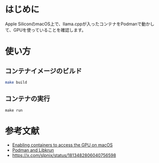 # はじめに

Apple SiliconのmacOS上で、llama.cppが入ったコンテナをPodmanで動かして、GPUを使っていることを確認します。

# 使い方

## コンテナイメージのビルド

```sh
make build
```

## コンテナの実行

```
make run
```

# 参考文献
- [Enabling containers to access the GPU on macOS](https://sinrega.org/2024-03-06-enabling-containers-gpu-macos/)
- [Podman and Libkrun](https://blog.podman.io/2024/07/podman-and-libkrun/)
- https://x.com/slpnix/status/1813482806040756598
